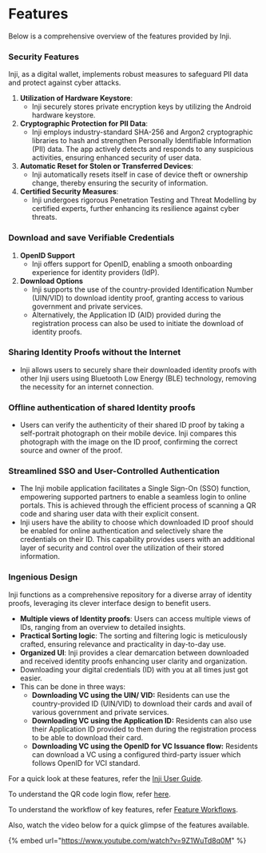 # Features

Below is a comprehensive overview of the features provided by Inji.

### Security Features

Inji, as a digital wallet, implements robust measures to safeguard PII data and protect against cyber attacks.

1. **Utilization of Hardware Keystore**:
   * Inji securely stores private encryption keys by utilizing the Android hardware keystore.
2. **Cryptographic Protection for PII Data**:
   * Inji employs industry-standard SHA-256 and Argon2 cryptographic libraries to hash and strengthen Personally Identifiable Information (PII) data. The app actively detects and responds to any suspicious activities, ensuring enhanced security of user data.
3. **Automatic Reset for Stolen or Transferred Devices**:
   * Inji automatically resets itself in case of device theft or ownership change, thereby ensuring the security of information.
4. **Certified Security Measures**:
   * Inji undergoes rigorous Penetration Testing and Threat Modelling by certified experts, further enhancing its resilience against cyber threats.

### Download and save Verifiable Credentials

1. **OpenID Support**
   * Inji offers support for OpenID, enabling a smooth onboarding experience for identity providers (IdP).
2. **Download Options**
   * Inji supports the use of the country-provided Identification Number (UIN/VID) to download identity proof, granting access to various government and private services.
   * Alternatively, the Application ID (AID) provided during the registration process can also be used to initiate the download of identity proofs.

### Sharing Identity Proofs without the Internet

* Inji allows users to securely share their downloaded identity proofs with other Inji users using Bluetooth Low Energy (BLE) technology, removing the necessity for an internet connection.

### Offline authentication of shared Identity proofs

* Users can verify the authenticity of their shared ID proof by taking a self-portrait photograph on their mobile device. Inji compares this photograph with the image on the ID proof, confirming the correct source and owner of the proof.

### Streamlined SSO and User-Controlled Authentication

* The Inji mobile application facilitates a Single Sign-On (SSO) function, empowering supported partners to enable a seamless login to online portals. This is achieved through the efficient process of scanning a QR code and sharing user data with their explicit consent.
* Inji users have the ability to choose which downloaded ID proof should be enabled for online authentication and selectively share the credentials on their ID. This capability provides users with an additional layer of security and control over the utilization of their stored information.

### Ingenious Design

Inji functions as a comprehensive repository for a diverse array of identity proofs, leveraging its clever interface design to benefit users.

* **Multiple views of Identity proofs**: Users can access multiple views of IDs, ranging from an overview to detailed insights.
* **Practical Sorting logic**: The sorting and filtering logic is meticulously crafted, ensuring relevance and practicality in day-to-day use.
* **Organized UI**: Inji provides a clear demarcation between downloaded and received identity proofs enhancing user clarity and organization.
* Downloading your digital credentials (ID) with you at all times just got easier.
* This can be done in three ways:
  * **Downloading VC using the UIN/ VID:** Residents can use the country-provided ID (UIN/VID) to download their cards and avail of various government and private services.
  * **Downloading VC using the Application ID:** Residents can also use their Application ID provided to them during the registration process to be able to download their card.
  * **Downloading VC using the OpenID for VC Issuance flow:** Residents can download a VC using a configured third-party issuer which follows OpenID for VCI standard.

For a quick look at these features, refer the [Inji User Guide](https://docs.mosip.io/1.2.0/modules/inji-user-guide).

To understand the QR code login flow, refer [here](https://docs.esignet.io/esignet-end-user-guide/login-flow-qr-code).

To understand the workflow of key features, refer [Feature Workflows](https://docs.mosip.io/inji/overview/features/feature-workflows).

Also, watch the video below for a quick glimpse of the features available.

{% embed url="https://www.youtube.com/watch?v=9Z1WuTd8q0M" %}
